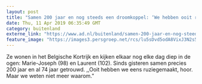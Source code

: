 ```yaml
---
layout: post
title: "Samen 200 jaar en nog steeds een droomkoppel: ‘We hebben ooit ruziegemaakt, maar waarom?’"
date: Thu, 11 Apr 2019 06:35:49 GMT
category: buitenland
externe_link: "https://www.ad.nl/buitenland/samen-200-jaar-en-nog-steeds-een-droomkoppel-we-hebben-ooit-ruziegemaakt-maar-waarom~a0eb2bcf/"
feature_image: "https://images3.persgroep.net/rcs/lu5sDvd5odA8VixJ3N2s58YKhnY/diocontent/145248029/_fitwidth/400/?appId=21791a8992982cd8da851550a453bd7f&quality=0.7"
---
```


Ze wonen in het Belgische Kortrijk en kijken elkaar nog elke dag diep in de ogen: Marie-Joseph (98) en Laurent (102). Sinds gisteren samen precies 200 jaar en al 74 jaar getrouwd. ,,Ooit hebben we eens ruziegemaakt, hoor. Maar we weten niet meer waarom.”
